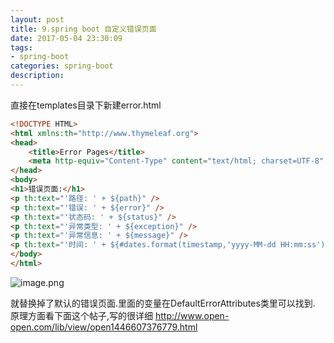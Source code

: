```yaml
---
layout: post
title: 9.spring boot 自定义错误页面
date: 2017-05-04 23:30:09
tags:
- spring-boot
categories: spring-boot
description:
---
```

直接在templates目录下新建error.html
```html
<!DOCTYPE HTML>
<html xmlns:th="http://www.thymeleaf.org">
<head>
	<title>Error Pages</title>
	<meta http-equiv="Content-Type" content="text/html; charset=UTF-8" />
</head>
<body>
<h1>错误页面:</h1>
<p th:text="'路径: ' + ${path}" />
<p th:text="'错误: ' + ${error}" />
<p th:text="'状态码: ' + ${status}" />
<p th:text="'异常类型: ' + ${exception}" />
<p th:text="'异常信息: ' + ${message}" />
<p th:text="'时间: ' + ${#dates.format(timestamp,'yyyy-MM-dd HH:mm:ss')}" />
</body>
</html>
```

![image.png](http://upload-images.jianshu.io/upload_images/4033179-ef62d2b3957e5c07.png?imageMogr2/auto-orient/strip%7CimageView2/2/w/1240)

就替换掉了默认的错误页面.里面的变量在DefaultErrorAttributes类里可以找到.
原理方面看下面这个帖子,写的很详细
http://www.open-open.com/lib/view/open1446607376779.html